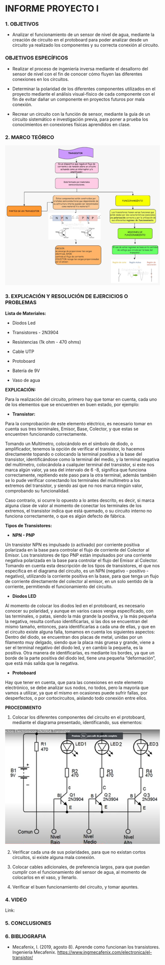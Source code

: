# INFORME PROYECTO I

### 1. OBJETIVOS

- Analizar el funcionamiento de un sensor de nivel de agua, mediante la creación de circuito en el protoboard para poder analizar desde un circuito ya realizado los componentes y su correcta conexión al circuito.

### OBJETIVOS ESPECÍFICOS

- Realizar el proceso de ingeniería inversa mediante el desallorro del sensor de nivel con el fin de conocer cómo fluyen las diferentes conexiones en los circuitos. 

- Determinar la polaridad de los diferentes componentes utilizados en el proyecto mediante el análisis visual-físico de cada componente con el fin de evitar dañar un componente en proyectos futuros por mala conexión.

- Recrear un circuito con la función de sensor, mediante la guía de un circuito sistemático e investigación previa, para  poner a prueba los conocimientos en conexiones físicas aprendidos en clase. 

### 2. MARCO TEÓRICO

![](https://github.com/melaniegutierrez/INFORME-PROYECTO-I/blob/main/TEORIA%202.jpeg)

### 3. EXPLICACIÓN Y RESOLUCIÓN DE EJERCICIOS O PROBLEMAS

**Lista de Materiales:**

- Diodos Led

- Transistores - 2N3904

- Resistencias  (1k ohm - 470 ohms)

- Cable UTP

- Protoboard

- Batería de 9V

- Vaso de agua 

**EXPLICACIÓN:**

Para la realización del circuito, primero hay que tomar en cuenta, cada uno de los elementos que se encuentren en buen estado, por ejemplo:

- **Transistor:**

Para la comprobación de este elemento eléctrico, es necesario tomar en cuenta sus tres terminales, Emisor, Base, Colector, y que estas se encuentren funcionando correctamente.

Tomando un Multímetro, colocándolo en el símbolo de diodo, o amplificador, tenemos la opción de verificar el transistor, lo hacemos directamente topando o colocando la terminal positiva a la base del transistor, identificándose como la terminal del medio, y la terminal negativa del multímetro, colocándola a cualquier terminal del transistor, si este nos marca algún valor, ya sea del intervalo de 6 -8, significa que funciona correctamente, repitiendo este paso para la otra terminal, además también se lo pude verificar conectando los terminales del multímetro a los extremos del transistor, y siendo así que no nos marca ningún valor, comprobando su funcionalidad.

Caso contrario, si ocurre lo opuesto a lo antes descrito, es decir, si marca alguna clase de valor al momento de conectar los terminales de los extremos, el transistor indica que está quemado, o su circuito interno no funciona correctamente, o que es algún defecto de fábrica.

 **Tipos de Transistores:**

- **NPN - PNP**

Un transistor NPN es impulsado (o activado) por corriente positiva polarizada en la base para controlar el flujo de corriente del Colector al Emisor. 
Los transistores de tipo PNP están impulsados por una corriente negativa polarizada en la base para controlar el flujo del Emisor al Colector.
Tomando en cuenta esta descripción de los tipos de transistores, el que nos especifica en el diagrama del circuito, es un NPN (negativo - positivo - negativo), utilizando la corriente positiva en la base, para que tenga un flujo de corriente directamente del colector al emisor, en un solo sentido de la corriente, permitiendo el funcionamiento del circuito.

- **Diodos LED**

Al momento de colocar los diodos led en el protoboard, es necesario conocer su polaridad, y aunque en varios casos venga especificado, con las terminales, o patas, siendo la más grande la positiva, y la más pequeña la negativa, resulta confuso identificarlas, si las dos se encuentran del mismo tamaño, entonces, para identificarlas a cada una de ellas, y que en el circuito existe alguna falla, tomamos en cuenta los siguientes aspectos:
Dentro del diodo, se encuentran dos placas de metal, unidas por un filamento muy delgado, siendo que la placa más gruesa y grande, viene a ser el terminal negativo del diodo led, y en cambio la pequeña, es la positiva.
Otra manera de identificarlas, es mediante los bordes, ya que un borde de la parte positiva del diodo led, tiene una pequeña “deformación”, que está más salida que la negativa.

- **Protoboard**

Hay que tener en cuenta, que para las conexiones en este elemento electrónico, se debe analizar sus nodos, no todos, pero la mayoría que vamos a utilizar, ya que el mismo en ocasiones puede sufrir fallas, por desperfectos, o por cortocircuitos, aislando todo conexión entre ellos.

**PROCEDIMIENTO**

1. Colocar los diferentes componentes del circuito en el protoboard, mediante el diagrama presentado, identificando, sus elementos:

![](https://github.com/melaniegutierrez/INFORME-PROYECTO-I/blob/main/CIRCUITO.png)

2. Verificar cada una de sus polaridades, para que no existan cortos circuitos, si existe alguna mala conexión.

3. Colocar cables adicionales, de preferencia largos, para que puedan cumplir con el funcionamiento del sensor de agua, al momento de colocarlos en el vaso, y llenarlo.

4. Verificar el buen funcionamiento del circuito, y tomar apuntes.

### 4. VIDEO

Link: 

### 5. CONCLUSIONES

### 6. BIBLIOGRAFIA

- Mecafenix, I. (2019, agosto 8). Aprende como funcionan los transistores. Ingeniería Mecafenix. https://www.ingmecafenix.com/electronica/el-transistor/









